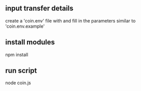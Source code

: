 
## input transfer details
create a 'coin.env' file with and fill in the parameters similar to 'coin.env.example'


## install modules
npm install


## run script
node coin.js